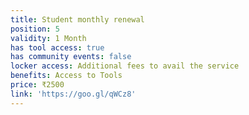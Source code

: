 ```yaml
---
title: Student monthly renewal
position: 5
validity: 1 Month
has tool access: true
has community events: false
locker access: Additional fees to avail the service
benefits: Access to Tools
price: ₹2500
link: 'https://goo.gl/qWCz8'
---
```


